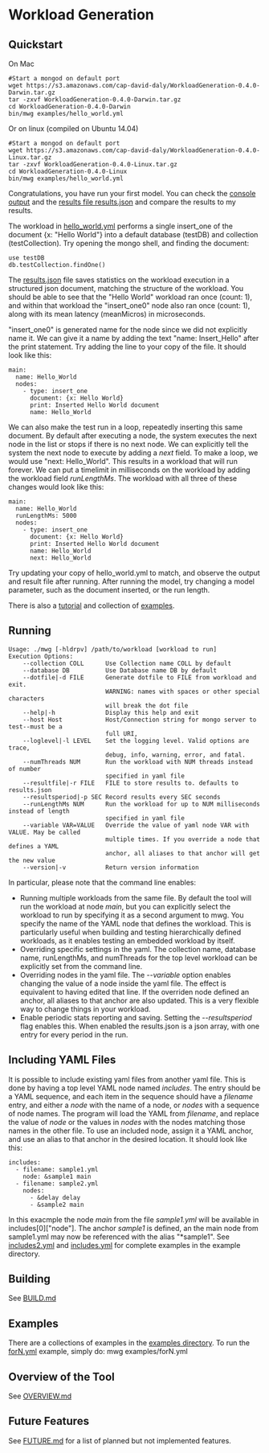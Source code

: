 Workload Generation
===================

Quickstart
----------

On Mac

    #Start a mongod on default port
    wget https://s3.amazonaws.com/cap-david-daly/WorkloadGeneration-0.4.0-Darwin.tar.gz
    tar -zxvf WorkloadGeneration-0.4.0-Darwin.tar.gz
    cd WorkloadGeneration-0.4.0-Darwin
    bin/mwg examples/hello_world.yml

Or on linux (compiled on Ubuntu 14.04)

    #Start a mongod on default port
    wget https://s3.amazonaws.com/cap-david-daly/WorkloadGeneration-0.4.0-Linux.tar.gz
    tar -zxvf WorkloadGeneration-0.4.0-Linux.tar.gz
    cd WorkloadGeneration-0.4.0-Linux
    bin/mwg examples/hello_world.yml

Congratulations, you have run your first model. You can check the
[console output](examples/hello_world.output.txt) and the
[results file results.json](examples/hello_world.results.json) and compare
the results to my results.

The workload in [hello_world.yml](examples/hello_world.yml) performs a
single insert_one of the document {x: "Hello World"} into a default
database (testDB) and collection (testCollection). Try opening the
mongo shell, and finding the document:

    use testDB
    db.testCollection.findOne()

The [results.json](examples/hello_world.results.json) file saves
statistics on the workload execution in a structured json document,
matching the structure of the workload. You should be able to see that
the "Hello World" workload ran once (count: 1), and within that
workload the "insert\_one0" node also ran once (count: 1), along with
its mean latency (meanMicros) in microseconds.

"insert\_one0" is generated name for the node since we did not
explicitly name it. We can give it a name by adding the text "name:
Insert_Hello" after the print statement. Try adding the line to your
copy of the file. It should look like this:

    main:
      name: Hello_World
      nodes:
        - type: insert_one
          document: {x: Hello World}
          print: Inserted Hello World document
          name: Hello_World

We can also make the test run in a loop, repeatedly inserting this
same document. By default after executing a node, the system executes
the next node in the list or stops if there is no next node. We can
explicitly tell the system the next node to execute by adding a _next_
field. To make a loop, we would use "next: Hello\_World". This results
in a workload that will run forever. We can put a timelimit in
milliseconds on the workload by adding the workload field
_runLengthMs_. The workload with all three of these changes would look
like this:

    main:
      name: Hello_World
      runLengthMs: 5000
      nodes:
        - type: insert_one
          document: {x: Hello World}
          print: Inserted Hello World document
          name: Hello_World
          next: Hello_World

Try updating your copy of hello_world.yml to match, and observe the
output and result file after running. After running the model, try
changing a model parameter, such as the document inserted, or the
run length.

There is also a [tutorial](Tutorial.md) and collection of [examples](examples).

Running
-------

    Usage: ./mwg [-hldrpv] /path/to/workload [workload to run]
    Execution Options:
    	--collection COLL      Use Collection name COLL by default
    	--database DB          Use Database name DB by default
    	--dotfile|-d FILE      Generate dotfile to FILE from workload and exit.
    	                       WARNING: names with spaces or other special characters
    	                       will break the dot file
    	--help|-h              Display this help and exit
    	--host Host            Host/Connection string for mongo server to test--must be a
    	                       full URI,
    	--loglevel|-l LEVEL    Set the logging level. Valid options are trace,
    	                       debug, info, warning, error, and fatal.
    	--numThreads NUM       Run the workload with NUM threads instead of number
    	                       specified in yaml file
    	--resultfile|-r FILE   FILE to store results to. defaults to results.json
    	--resultsperiod|-p SEC Record results every SEC seconds
    	--runLengthMs NUM      Run the workload for up to NUM milliseconds instead of length
    	                       specified in yaml file
    	--variable VAR=VALUE   Override the value of yaml node VAR with VALUE. May be called
    	                       multiple times. If you override a node that defines a YAML
    	                       anchor, all aliases to that anchor will get the new value
    	--version|-v           Return version information

In particular, please note that the command line enables:

* Running multiple workloads from the same file. By default the tool
  will run the workload at node _main_, but you can explicitly select
  the workload to run by specifying it as a second argument to
  mwg. You specify the name of the YAML node that defines the
  workload. This is particularly useful when building and testing
  hierarchically defined workloads, as it enables testing an embedded
  workload by itself.
* Overriding specific settings in the yaml. The collection name, database name,
  runLengthMs, and numThreads for the top level workload can be
  explicitly set from the command line.
* Overriding nodes in the yaml file. The _--variable_ option enables
  changing the value of a node inside the yaml file. The effect is
  equivalent to having edited that line. If the overriden node defined
  an anchor, all aliases to that anchor are also updated. This is a
  very flexible way to change things in your workload.
* Enable periodic stats reporting and saving. Setting the
  _--resultsperiod_ flag enables this. When enabled the results.json
  is a json array, with one entry for every period in the run.

Including YAML Files
--------------------

It is possible to include existing yaml files from another yaml
file. This is done by having a top level YAML node named
_includes_. The entry should be a YAML sequence, and each item in the
sequence should have a _filename_ entry, and either a _node_ with the
name of a node, or _nodes_ with a sequence of node names. The program
will load the YAML from _filename_, and replace the value of _node_ or
the values in _nodes_ with the nodes matching those names in the other
file. To use an included node, assign it a YAML anchor, and use an
alias to that anchor in the desired location. It should look like
this:

    includes:
      - filename: sample1.yml
        node: &sample1 main
      - filename: sample2.yml
        nodes:
          - &delay delay
          - &sample2 main

In this exacmple the node _main_ from the file _sample1.yml_ will be
available in includes[0]["node"]. The anchor _sample1_ is defined, an
the main node from sample1.yml may now be referenced with the alias
"*sample1". See [includes2.yml](examples/includes2.yml) and
[includes.yml](examples/includes.yml) for complete examples in the
example directory.


Building
--------

See [BUILD.md](BUILD.md)

Examples
--------

There are a collections of examples in the [examples directory](examples/). To run
the [forN.yml](examples/forN.yml) example, simply do:
    mwg examples/forN.yml

Overview of the Tool
--------------------

See [OVERVIEW.md](OVERVIEW.md)


Future Features
---------------

See [FUTURE.md](FUTURE.md) for a list of planned but not implemented
features.
